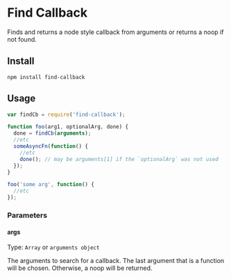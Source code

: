 # Find Callback

Finds and returns a node style callback from arguments or returns a noop if not found.

## Install
```
npm install find-callback
```

## Usage

```javascript
var findCb = require('find-callback');

function foo(arg1, optionalArg, done) {
  done = findCb(arguments);
  //etc
  someAsyncFn(function() {
    //etc
    done(); // may be arguments[1] if the `optionalArg` was not used
  });
}

foo('some arg', function() {
  //etc
});
```

### Parameters

#### args

Type: `Array` or `arguments object`

The arguments to search for a callback. The last argument that is a function will be chosen. Otherwise, a noop will be returned.